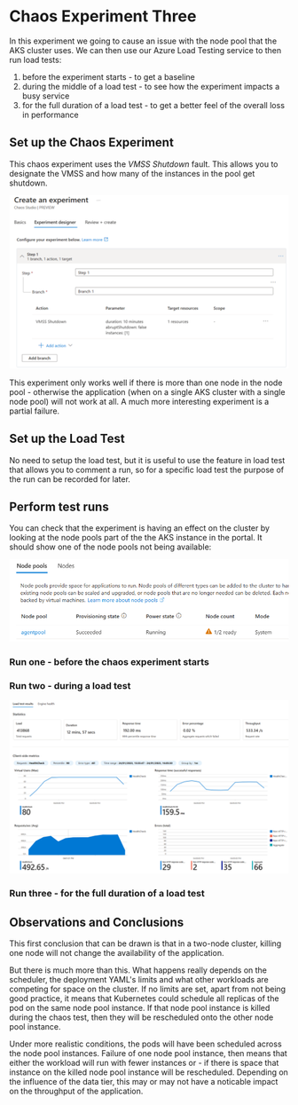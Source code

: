 # Chaos Experiment Three

In this experiment we going to cause an issue with the node pool that the AKS cluster uses. We can then use our Azure Load Testing service to then run load tests:

1. before the experiment starts - to get a baseline
2. during the middle of a load test - to see how the experiment impacts a busy service
3. for the full duration of a load test - to get a better feel of the overall loss in performance

## Set up the Chaos Experiment

This chaos experiment uses the *VMSS Shutdown* fault. This allows you to designate the VMSS and how many of the instances in the pool get shutdown. 

![alt text](Humongous.Healthcare/images/chaos-node-pool-experiment.png "Node pool experiment")

This experiment only works well if there is more than one node in the node pool - otherwise the application (when on a single AKS cluster with a single node pool) will not work at all. A much more interesting experiment is a partial failure.


## Set up the Load Test 

No need to setup the load test, but it is useful to use the feature in load test that allows you to comment a run, so for a specific load test the purpose of the run can be recorded for later.

## Perform test runs

You can check that the experiment is having an effect on the cluster by looking at the node pools part of the the AKS instance in the portal. It should show one of the node pools not being available:

![alt text](Humongous.Healthcare/images/chaos-node-pool-failure.png "Node pool not ready")


### Run one - before the chaos experiment starts


### Run two - during a load test

![alt text](Humongous.Healthcare/images/chaos-node-pool-fault-during-test.png "Node pool issue during test")



### Run three - for the full duration of a load test


## Observations and Conclusions

This first conclusion that can be drawn is that in a two-node cluster, killing one node will not change the availability of the application.

But there is much more than this. What happens really depends on the scheduler, the deployment YAML's limits and what other workloads are competing for space on the cluster. If no limits are set, apart from not being good practice, it means that Kubernetes could schedule all replicas of the pod on the same node pool instance. If that node pool instance is killed during the chaos test, then they will be rescheduled onto the other node pool instance. 

Under more realistic conditions, the pods will have been scheduled across the node pool instances. Failure of one node pool instance, then means that either the workload will run with fewer instances or - if there is space that instance on the killed node pool instance will be rescheduled. Depending on the influence of the data tier, this may or may not have a noticable impact on the throughput of the application.






